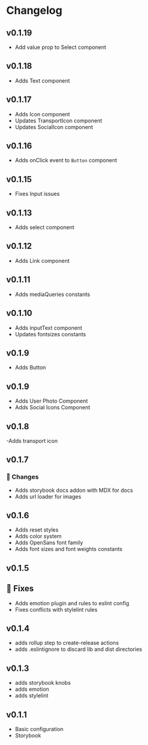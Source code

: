 # Changelog

## v0.1.19

- Add value prop to Select component

## v0.1.18

- Adds Text component

## v0.1.17

- Adds Icon component
- Updates TransportIcon component
- Updates SocialIcon component

## v0.1.16

- Adds onClick event to `Button` component

## v0.1.15

- Fixes Input issues

## v0.1.13

- Adds select component

## v0.1.12

- Adds Link component

## v0.1.11

- Adds mediaQueries constants

## v0.1.10

- Adds inputText component
- Updates fontsizes constants

## v0.1.9

- Adds Button

## v0.1.9

- Adds User Photo Component
- Adds Social Icons Component

## v0.1.8

-Adds transport icon

## v0.1.7

### 🔀 Changes

- Adds storybook docs addon with MDX for docs
- Adds url loader for images

## v0.1.6

- Adds reset styles
- Adds color system
- Adds OpenSans font family
- Adds font sizes and font weights constants

## v0.1.5

## 🔧 Fixes

- Adds emotion plugin and rules to eslint config
- Fixes conflicts with stylelint rules

## v0.1.4

- adds rollup step to create-release actions
- adds .eslintignore to discard lib and dist directories

## v0.1.3

- adds storybook knobs
- adds emotion
- adds stylelint

## v0.1.1

- Basic configuration
- Storybook
